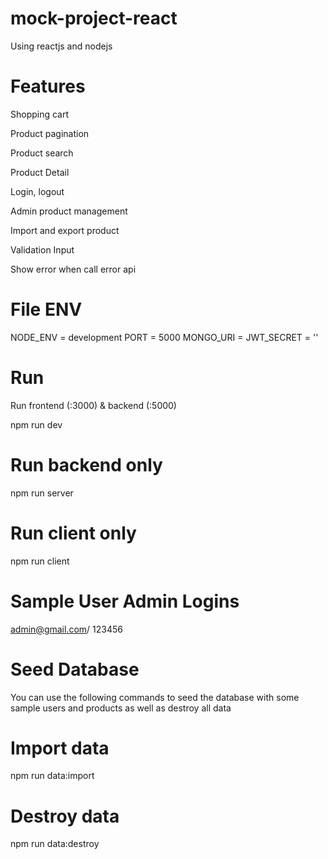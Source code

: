 ﻿# mock-project-react
 
 Using reactjs and nodejs
 
# Features
Shopping cart

Product pagination

Product search

Product Detail

Login, logout

Admin product management

Import and export product

Validation Input

Show error when call error api


# File ENV
NODE_ENV = development
PORT = 5000
MONGO_URI = 
JWT_SECRET = ''


# Run
Run frontend (:3000) & backend (:5000)

npm run dev

# Run backend only
npm run server

# Run client only
npm run client

# Sample User Admin Logins

admin@gmail.com/
123456

# Seed Database
You can use the following commands to seed the database with some sample users and products as well as destroy all data

# Import data
npm run data:import

# Destroy data
npm run data:destroy



